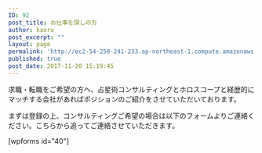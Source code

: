 ```yaml
---
ID: 92
post_title: お仕事を探しの方
author: kaoru
post_excerpt: ""
layout: page
permalink: 'http://ec2-54-250-241-233.ap-northeast-1.compute.amazonaws.com/ja/%e3%81%8a%e4%bb%95%e4%ba%8b%e3%82%92%e6%8e%a2%e3%81%97%e3%81%ae%e6%96%b9/'
published: true
post_date: 2017-11-20 15:19:45
---
```

求職・転職をご希望の方へ、占星術コンサルティングとホロスコープと経歴的にマッチする会社があればポジションのご紹介をさせていただいております。

まずは登録の上、コンサルティングご希望の場合は以下のフォームよりご連絡ください。こちらから追ってご連絡させていただきます。

[wpforms id="40"]